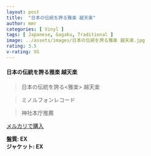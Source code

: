 ```yaml
---
layout: post
title:  "日本の伝統を誇る雅楽 越天楽"
author: mmr
categories: [ Vinyl ]
tags: [ Japanese, Gagaku, Traditional ]
image: ../assets/images/日本の伝統を誇る雅楽 越天楽.jpg
rating: 3.5
v-rating: VG
---
```


#### 日本の伝統を誇る雅楽 越天楽


> 日本の伝統を誇る<雅楽> 越天楽 

> ミノルフォンレコード 

>神社本庁推薦



[メルカリで購入](https://jp.mercari.com/item/m63383553846)


<div class="mt-4 mb-4 d-flex align-items-center">
<strong class="mr-1">盤質: EX</strong>
</div>
<div class="mt-4 mb-4 d-flex align-items-center">
<strong class="mr-1">ジャケット: EX</strong>
</div>
